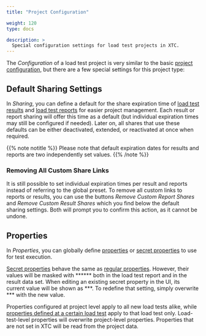 ```yaml
---
title: "Project Configuration"

weight: 120
type: docs

description: >
  Special configuration settings for load test projects in XTC.
---
```


The _Configuration_ of a load test project is very similar to the basic [project configuration](../../060-project-configuration), but there are a few special settings for this project type:

## Default Sharing Settings

In _Sharing_, you can define a default for the share expiration time of [load test results](../175-results/#sharing-results) and [load test reports](../180-reports/#sharing-a-report) for easier project management. Each result or report sharing will offer this time as a default (but individual expiration times may still be configured if needed). Later on, all shares that use these defaults can be either deactivated, extended, or reactivated at once when required. 

{{% note notitle %}}
Please note that default expiration dates for results and reports are two independently set values.
{{% /note %}}

### Removing All Custom Share Links

It is still possible to set individual expiration times per result and reports instead of referring to the global preset. To remove all custom links to reports or results, you can use the buttons _Remove Custom Report Shares_ and _Remove Custom Result Shares_ which you find below the default sharing settings. Both will prompt you to confirm this action, as it cannot be undone. 

## Properties

In _Properties_, you can globally define [properties](../../../load-testing/manual/480-test-suite-configuration/) or [secret properties](../../../load-testing/manual/480-test-suite-configuration/#secret-properties) to use for test execution. 

[Secret properties](../../../load-testing/manual/480-test-suite-configuration/#secret-properties) behave the same as [regular properties](../../../load-testing/manual/480-test-suite-configuration/). However, their values will be masked with ****** both in the load test report and in the result data set.
When editing an existing secret property in the UI, its current value will be shown as \*\*\*. To redefine that setting, simply overwrite \*\*\* with the new value.

Properties configured at project level apply to all new load tests alike, while [properties defined at a certain load test](../155-lt-settings) apply to that load test only. Load-test-level properties will overwrite project-level properties. Properties that are not set in XTC will be read from the project data. 

